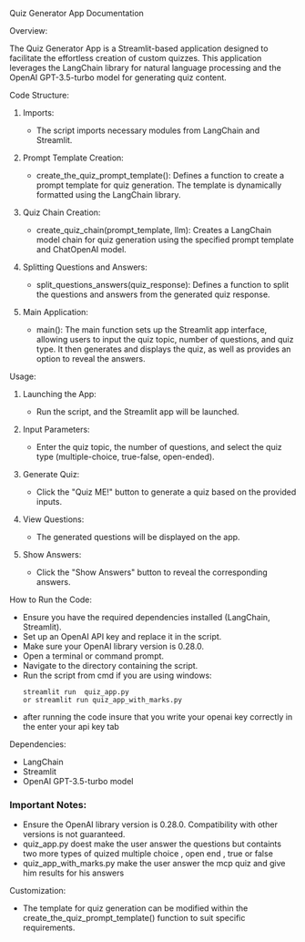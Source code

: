 Quiz Generator App Documentation

Overview:

The Quiz Generator App is a Streamlit-based application designed to facilitate the effortless creation of custom quizzes. This application leverages the LangChain library for natural language processing and the OpenAI GPT-3.5-turbo model for generating quiz content.

Code Structure:

1. Imports:
    - The script imports necessary modules from LangChain and Streamlit.

2. Prompt Template Creation:
    - create_the_quiz_prompt_template(): Defines a function to create a prompt template for quiz generation. The template is dynamically formatted using the LangChain library.

3. Quiz Chain Creation:
    - create_quiz_chain(prompt_template, llm): Creates a LangChain model chain for quiz generation using the specified prompt template and ChatOpenAI model.

4. Splitting Questions and Answers:
    - split_questions_answers(quiz_response): Defines a function to split the questions and answers from the generated quiz response.

5. Main Application:
    - main(): The main function sets up the Streamlit app interface, allowing users to input the quiz topic, number of questions, and quiz type. It then generates and displays the quiz, as well as provides an option to reveal the answers.

Usage:

1. Launching the App:
    - Run the script, and the Streamlit app will be launched.

2. Input Parameters:
    - Enter the quiz topic, the number of questions, and select the quiz type (multiple-choice, true-false, open-ended).

3. Generate Quiz:
    - Click the "Quiz ME!" button to generate a quiz based on the provided inputs.

4. View Questions:
    - The generated questions will be displayed on the app.

5. Show Answers:
    - Click the "Show Answers" button to reveal the corresponding answers.

How to Run the Code:

- Ensure you have the required dependencies installed (LangChain, Streamlit).
- Set up an OpenAI API key and replace it in the script.
- Make sure your OpenAI library version is 0.28.0.
- Open a terminal or command prompt.
- Navigate to the directory containing the script.
- Run the script from cmd if you are using windows:
    ```
    streamlit run  quiz_app.py
    or streamlit run quiz_app_with_marks.py
    ```
- after running the code insure that you write your openai key correctly in the enter your api key tab 

Dependencies:

- LangChain
- Streamlit
- OpenAI GPT-3.5-turbo model

### Important Notes:

- Ensure the OpenAI library version is 0.28.0. Compatibility with other versions is not guaranteed.
- quiz_app.py doest make the user answer the questions but containts two more types of quized multiple choice , open end , true or false
- quiz_app_with_marks.py make the user answer the mcp quiz and give him results for his answers

Customization:

- The template for quiz generation can be modified within the create_the_quiz_prompt_template() function to suit specific requirements.
